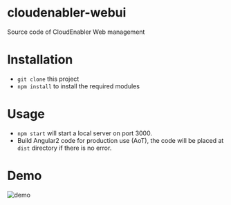 # cloudenabler-webui
Source code of CloudEnabler Web management


# Installation
 - `git clone` this project
 - `npm install` to install the required modules

# Usage
 - `npm start` will start a local server on port 3000. 
 - Build Angular2 code for production use (AoT), the code will be placed at `dist` directory if there is no error. 

# Demo
 ![demo]()

 